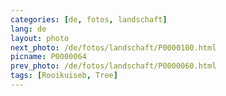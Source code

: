 ```yaml
---
categories: [de, fotos, landschaft]
lang: de
layout: photo
next_photo: /de/fotos/landschaft/P0000100.html
picname: P0000064
prev_photo: /de/fotos/landschaft/P0000060.html
tags: [Rooikuiseb, Tree]
---
```

